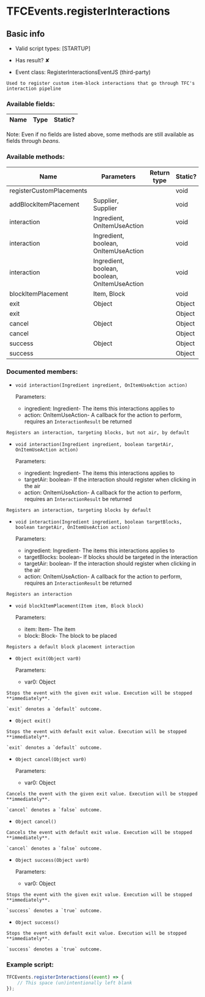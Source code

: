 # TFCEvents.registerInteractions

## Basic info

- Valid script types: [STARTUP]

- Has result? ✘

- Event class: RegisterInteractionsEventJS (third-party)

```
Used to register custom item-block interactions that go through TFC's interaction pipeline
```

### Available fields:

| Name | Type | Static? |
| ---- | ---- | ------- |

Note: Even if no fields are listed above, some methods are still available as fields through *beans*.

### Available methods:

| Name | Parameters | Return type | Static? |
| ---- | ---------- | ----------- | ------- |
| registerCustomPlacements |  |  | void | ✔ |
| addBlockItemPlacement | Supplier<Item>, Supplier<Block> |  | void | ✔ |
| interaction | Ingredient, OnItemUseAction |  | void | ✘ |
| interaction | Ingredient, boolean, OnItemUseAction |  | void | ✘ |
| interaction | Ingredient, boolean, boolean, OnItemUseAction |  | void | ✘ |
| blockItemPlacement | Item, Block |  | void | ✘ |
| exit | Object |  | Object | ✘ |
| exit |  |  | Object | ✘ |
| cancel | Object |  | Object | ✘ |
| cancel |  |  | Object | ✘ |
| success | Object |  | Object | ✘ |
| success |  |  | Object | ✘ |


### Documented members:

- `void interaction(Ingredient ingredient, OnItemUseAction action)`

  Parameters:
  - ingredient: Ingredient- The items this interactions applies to
  - action: OnItemUseAction- A callback for the action to perform, requires an `InteractionResult` be returned

```
Registers an interaction, targeting blocks, but not air, by default
```

- `void interaction(Ingredient ingredient, boolean targetAir, OnItemUseAction action)`

  Parameters:
  - ingredient: Ingredient- The items this interactions applies to
  - targetAir: boolean- If the interaction should register when clicking in the air
  - action: OnItemUseAction- A callback for the action to perform, requires an `InteractionResult` be returned

```
Registers an interaction, targeting blocks by default
```

- `void interaction(Ingredient ingredient, boolean targetBlocks, boolean targetAir, OnItemUseAction action)`

  Parameters:
  - ingredient: Ingredient- The items this interactions applies to
  - targetBlocks: boolean- If blocks should be targeted in the interaction
  - targetAir: boolean- If the interaction should register when clicking in the air
  - action: OnItemUseAction- A callback for the action to perform, requires an `InteractionResult` be returned

```
Registers an interaction
```

- `void blockItemPlacement(Item item, Block block)`

  Parameters:
  - item: Item- The item
  - block: Block- The block to be placed

```
Registers a default block placement interaction
```

- `Object exit(Object var0)`

  Parameters:
  - var0: Object

```
Stops the event with the given exit value. Execution will be stopped **immediately**.

`exit` denotes a `default` outcome.
```

- `Object exit()`
```
Stops the event with default exit value. Execution will be stopped **immediately**.

`exit` denotes a `default` outcome.
```

- `Object cancel(Object var0)`

  Parameters:
  - var0: Object

```
Cancels the event with the given exit value. Execution will be stopped **immediately**.

`cancel` denotes a `false` outcome.
```

- `Object cancel()`
```
Cancels the event with default exit value. Execution will be stopped **immediately**.

`cancel` denotes a `false` outcome.
```

- `Object success(Object var0)`

  Parameters:
  - var0: Object

```
Stops the event with the given exit value. Execution will be stopped **immediately**.

`success` denotes a `true` outcome.
```

- `Object success()`
```
Stops the event with default exit value. Execution will be stopped **immediately**.

`success` denotes a `true` outcome.
```



### Example script:

```js
TFCEvents.registerInteractions((event) => {
	// This space (un)intentionally left blank
});
```

